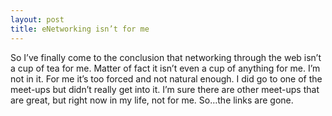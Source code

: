 ```yaml
---
layout: post
title: eNetworking isn’t for me
---
```

So I’ve finally come to the conclusion that networking through the web isn’t a cup of tea for me. Matter of 
fact it isn’t even a cup of anything for me. I’m not in it. For me it’s too forced and not natural enough. I 
did go to one of the meet-ups but didn’t really get into it. I’m sure there are other meet-ups that are 
great, but right now in my life, not for me. So…the links are gone.
